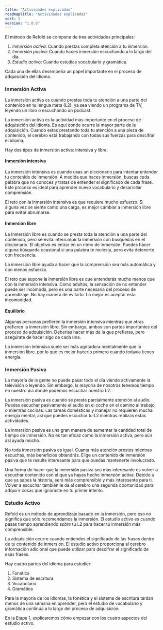 ```yaml
---
title: "Actividades explicadas"
roadmapTitle: "Actividades explicadas"
sort: 2
version: "1.0.0"
---
```


El método de Refold se compone de tres actividades principales:
1. *Inmersión activa*: Cuando prestas completa atención a tu inmersión.
1. *Inmersión pasiva*: Cuando haces inmersión escuchando a lo largo del día.
1. *Estudio activo*: Cuando estudias vocabulario y gramática.

Cada una de ellas desempeña un papel importante en el proceso de adquisición del idioma.

### Inmersión Activa
La inmersión activa es cuando prestas toda tu atención a una parte del contenido en tu lengua meta (L2), ya sea viendo un programa de TV, leyendo un libro o escuchando un podcast.

La inmersión activa es la actividad más importante en el proceso de adquisición del idioma. Es aquí donde ocurre la mayor parte de la adquisición. Cuando estas prestando toda tu atención a una pieza de contenido, el cerebro está trabajando con todas sus fuerzas para descifrar el idioma.

Hay dos tipos de inmersión activa: intensiva y libre.

#### Inmersión intensiva
La inmersión intensiva es cuando usas un diccionario para intentar entender tu contenido de inmersión. A medida que haces inmersión, buscas cada palabra que no conoces y tratas de entender el significado de cada frase. Este proceso es ideal para aprender nuevo vocabulario y desarrollar comprensión.

El reto con la inmersión intensiva es que requiere mucho esfuerzo. Si alguna vez se siente como una carga, es mejor cambiar a inmersión libre para evitar abrumarse.

#### Inmersión libre
La Inmersión libre es cuando se presta toda la atención a una parte del contenido, pero se evita interrumpir la inmersión con búsquedas en el diccionario. El objetivo es entrar en un ritmo de inmersión. Puedes hacer alguna búsqueda ocasional si una palabra te molesta, pero evita detenerte con frecuencia.

La inmersión libre ayuda a hacer que la comprensión sea más automática y con menos esfuerzo.

El reto que supone la inmersión libre es que entenderás mucho menos que con la inmersión intensiva. Como adultos, la sensación de no entender puede ser incómoda, pero es una parte necesaria del proceso de aprendizaje. No hay manera de evitarlo. Lo mejor es aceptar esta incomodidad.

#### Equilibrio
Algunas personas prefieren la inmersión intensiva mientras que otras prefieren la inmersión libre. Sin embargo, ambos son partes importantes del proceso de adquisición. Deberías hacer más de la que prefieras, pero asegúrate de hacer algo de cada una.

La inmersión intensiva suele ser más agotadora mentalmente que la inmersión libre, por lo que es mejor hacerlo primero cuando todavía tienes energía.

### Inmersión Pasiva
La mayoría de la gente no puede pasar todo el día viendo activamente la televisión o leyendo. Sin embargo, la mayoría de nosotros tenemos tiempo en nuestro día donde podemos escuchar nuestro L2.

La inmersión pasiva es cuando se presta parcialmente atención al audio. Puedes escuchar pasivamente el audio en el coche en el camino al trabajo, o mientras cocinas. Las tareas domésticas y manejar no requieren mucha energía mental, así que puedes escuchar tu L2 mientras realizas estas actividades.

La inmersión pasiva es una gran manera de aumentar la cantidad total de tiempo de inmersión. No es tan eficaz como la inmersión activa, pero aún así ayuda mucho.

No toda inmersión pasiva es igual. Cuanta más atención prestes mientras escuchas, más beneficios obtendrás. Elige un contenido de inmersión pasiva que te resulte interesante para que puedas mantenerte involucrado.

Una forma de hacer que la inmersión pasiva sea más interesante es volver a escuchar contenido con el que ya hayas hecho inmersión activa. Debido a que ya sabes la historia, será más comprensible y más interesante para ti. Volver a escuchar también le da al cerebro una segunda oportunidad para adquirir cosas que ignoraste en tu primer intento.

### Estudio Activo
Refold es un método de aprendizaje basado en la inmersión, pero eso no significa que sólo recomendamos la inmersión. El estudio activo es cuando pasas tiempo aprendiendo *sobre* tu L2 para hacer tu inmersión más comprensible.

La adquisición ocurre cuando entiendes el significado de las frases dentro de tu contenido de inmersión. El estudio activo proporciona al cerebro información adicional que puede utilizar para descifrar el significado de esas frases.

Hay cuatro partes del idioma para estudiar:
1. Fonética
1. Sistema de escritura
1. Vocabulario
1. Gramática

Para la mayoría de los idiomas, la fonética y el sistema de escritura tardan menos de una semana en aprender, pero el estudio de vocabulario y gramática continúa a lo largo del proceso de adquisición.

En la Etapa 1, explicaremos cómo empezar con los cuatro aspectos del estudio activo.
